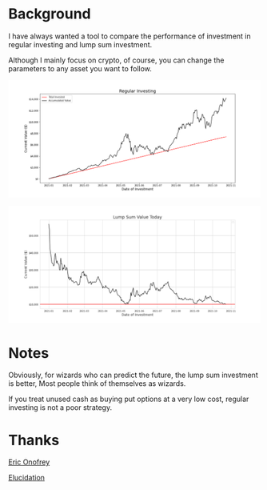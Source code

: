 # Background

I have always wanted a tool to compare the performance of investment in regular investing and lump sum investment.

Although I mainly focus on crypto, of course, you can change the parameters to any asset you want to follow.

![Screenshot](ETH-USD.png)

![Screenshot](lumpsum.png)

# Notes

Obviously, for wizards who can predict the future, the lump sum investment is better, Most people think of themselves as wizards.

If you treat unused cash as buying put options at a very low cost, regular investing is not a poor strategy.

# Thanks

[Eric Onofrey](https://towardsdatascience.com/the-best-way-to-invest-in-the-market-3b4f0f50990c)

[Elucidation](https://github.com/Elucidation/lumpsum_vs_dca)
